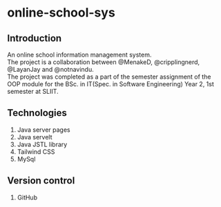 # online-school-sys

## Introduction

An online school information management system.  
The project is a collaboration between @MenakeD, @cripplingnerd, @LayanJay and @notnavindu.  
The project was completed as a part of the semester assignment of the OOP module for the BSc. in IT(Spec. in Software Engineering) Year 2, 1st semester at SLIIT.  


## Technologies

1. Java server pages
2. Java servelt
3. Java JSTL library
4. Tailwind CSS
5. MySql

## Version control

1. GitHub
